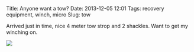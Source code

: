 Title: Anyone want a tow?
Date: 2013-12-05 12:01
Tags: recovery equipment, winch, micro
Slug: tow

Arrived just in time, nice 4 meter tow strop and 2 shackles. Want to get
my winching on.

<img src="/media/images/2013-12-05 tow-strap.jpg" class="align-center" />
